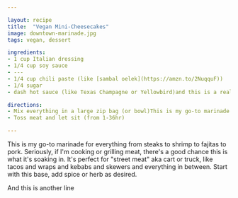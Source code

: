 ```yaml
---

layout: recipe
title:  "Vegan Mini-Cheesecakes"
image: downtown-marinade.jpg
tags: vegan, dessert

ingredients:
- 1 cup Italian dressing
- 1/4 cup soy sauce
- ---
- 1/4 cup chili paste (like [sambal oelek](https://amzn.to/2NuqquF))
- 1/4 sugar
- dash hot sauce (like Texas Champagne or Yellowbird)and this is a really long ingredient

directions:
- Mix everything in a large zip bag (or bowl)This is my go-to marinade for everything from steaks to shrimp to fajitas to pork.
- Toss meat and let sit (from 1-36hr)

---
```


This is my go-to marinade for everything from steaks to shrimp to fajitas to pork. Seriously, if I'm cooking or grilling meat, there's a good chance this is what it's soaking in. It's perfect for "street meat" aka cart or truck, like tacos and wraps and kebabs and skewers and everything in between. Start with this base, add spice or herb as desired.

And this is another line